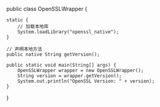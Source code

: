 public class OpenSSLWrapper {

    static {
        // 加载本地库
        System.loadLibrary("openssl_native");
    }

    // 声明本地方法
    public native String getVersion();

    public static void main(String[] args) {
        OpenSSLWrapper wrapper = new OpenSSLWrapper();
        String version = wrapper.getVersion();
        System.out.println("OpenSSL Version: " + version);
    }
}